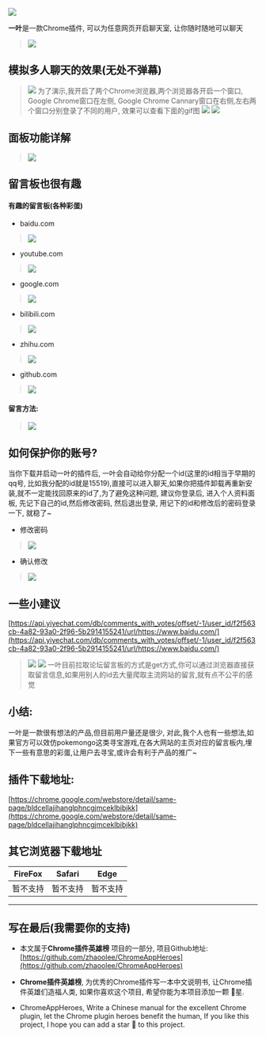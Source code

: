 ![](https://upload-images.jianshu.io/upload_images/3203841-6c2100df17f1da49.png?imageMogr2/auto-orient/strip%7CimageView2/2/w/1240)

**一叶**是一款Chrome插件, 可以为任意网页开启聊天室, 让你随时随地可以聊天

> ![](https://upload-images.jianshu.io/upload_images/3203841-aeee4814139c9815.gif?imageMogr2/auto-orient/strip)

## 模拟多人聊天的效果(无处不弹幕)
> ![](https://upload-images.jianshu.io/upload_images/3203841-2fde3d443a23c7f4.png?imageMogr2/auto-orient/strip%7CimageView2/2/w/1240)
为了演示,我开启了两个Chrome浏览器,两个浏览器各开启一个窗口, Google Chrome窗口在左侧, Google Chrome Cannary窗口在右侧,左右两个窗口分别登录了不同的用户, 效果可以查看下面的gif图
> ![](https://upload-images.jianshu.io/upload_images/3203841-294ff06c27ef2d6a.gif?imageMogr2/auto-orient/strip)
> ![](https://upload-images.jianshu.io/upload_images/3203841-6da2205932395165.png?imageMogr2/auto-orient/strip%7CimageView2/2/w/1240)

## 面板功能详解
> ![](https://upload-images.jianshu.io/upload_images/3203841-b2529c90ce5b42c0.png?imageMogr2/auto-orient/strip%7CimageView2/2/w/1240)

## 留言板也很有趣

#### 有趣的留言板(各种彩蛋)
- baidu.com
> ![](https://upload-images.jianshu.io/upload_images/3203841-58fe4338b22b3218.png?imageMogr2/auto-orient/strip%7CimageView2/2/w/1240)

- youtube.com
> ![](https://upload-images.jianshu.io/upload_images/3203841-272091dea0c7eed2.png?imageMogr2/auto-orient/strip%7CimageView2/2/w/1240)

- google.com
> ![](https://upload-images.jianshu.io/upload_images/3203841-2975b1078c46d866.png?imageMogr2/auto-orient/strip%7CimageView2/2/w/1240)

- bilibili.com
> ![](https://upload-images.jianshu.io/upload_images/3203841-77ca665af37d9f6a.png?imageMogr2/auto-orient/strip%7CimageView2/2/w/1240)

- zhihu.com
> ![](https://upload-images.jianshu.io/upload_images/3203841-de6350fed1d94357.png?imageMogr2/auto-orient/strip%7CimageView2/2/w/1240)

- github.com
> ![](https://upload-images.jianshu.io/upload_images/3203841-c7db988541118523.png?imageMogr2/auto-orient/strip%7CimageView2/2/w/1240)

#### 留言方法:
> ![](https://upload-images.jianshu.io/upload_images/3203841-1f9647977e4f756a.gif?imageMogr2/auto-orient/strip)

## 如何保护你的账号?
当你下载并启动一叶的插件后, 一叶会自动给你分配一个id(这里的id相当于早期的qq号, 比如我分配的id就是15519),直接可以进入聊天,如果你把插件卸载再重新安装,就不一定能找回原来的id了,为了避免这种问题, 建议你登录后, 进入个人资料面板, 先记下自己的id,然后修改密码, 然后退出登录, 用记下的id和修改后的密码登录一下, 就稳了~
- 修改密码
> ![](https://upload-images.jianshu.io/upload_images/3203841-94e2654f2badd9ab.png?imageMogr2/auto-orient/strip%7CimageView2/2/w/1240)
- 确认修改
> ![](https://upload-images.jianshu.io/upload_images/3203841-afbde786d286f223.png?imageMogr2/auto-orient/strip%7CimageView2/2/w/1240)

## 一些小建议

[https://api.yiyechat.com/db/comments_with_votes/offset/-1/user_id/f2f563cb-4a82-93a0-2f96-5b2914155241/url/https://www.baidu.com/](https://api.yiyechat.com/db/comments_with_votes/offset/-1/user_id/f2f563cb-4a82-93a0-2f96-5b2914155241/url/https://www.baidu.com/)
> ![](https://upload-images.jianshu.io/upload_images/3203841-419085dbf85edc50.png?imageMogr2/auto-orient/strip%7CimageView2/2/w/1240)
> ![](https://upload-images.jianshu.io/upload_images/3203841-9fdefd4eebada6f6.png?imageMogr2/auto-orient/strip%7CimageView2/2/w/1240)
一叶目前拉取论坛留言板的方式是get方式,你可以通过浏览器直接获取留言信息,如果用别人的id去大量爬取主流网站的留言,就有点不公平的感觉


 
## 小结:
一叶是一款很有想法的产品,但目前用户量还是很少, 对此,我个人也有一些想法,如果官方可以效仿pokemongo这类寻宝游戏,在各大网站的主页对应的留言板内,埋下一些有意思的彩蛋,让用户去寻宝,或许会有利于产品的推广~

## 插件下载地址:
[https://chrome.google.com/webstore/detail/same-page/bldcellajihanglphncgjmceklbibjkk](https://chrome.google.com/webstore/detail/same-page/bldcellajihanglphncgjmceklbibjkk)


## 其它浏览器下载地址

| FireFox | Safari | Edge|
| - | - | - | 
| 暂不支持 | 暂不支持 | 暂不支持 |

---

## 写在最后(我需要你的支持)
- 本文属于**Chrome插件英雄榜** 项目的一部分, 项目Github地址: [https://github.com/zhaoolee/ChromeAppHeroes](https://github.com/zhaoolee/ChromeAppHeroes)

- **Chrome插件英雄榜**, 为优秀的Chrome插件写一本中文说明书, 让Chrome插件英雄们造福人类, 如果你喜欢这个项目, 希望你能为本项目添加一颗 🌟星.

- ChromeAppHeroes, Write a Chinese manual for the excellent Chrome plugin, let the Chrome plugin heroes benefit the human, If you like this project, I hope you can add a star 🌟 to this project.


